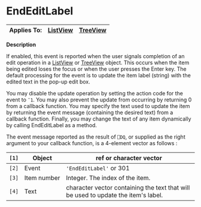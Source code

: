 



<h1 class="heading"><span class="name">EndEditLabel</span></h1>

| Applies To: | [ListView](./listview.md) | [TreeView](./treeview.md) |
| --- | --- | ---  |


**Description**


If enabled, this event is reported when the user signals completion of an edit operation in a [ListView](./listview.md) or [TreeView](./treeview.md) object. This occurs when the item being edited loses the focus or when the user presses the Enter key. The default processing for the event is to update the item label (string) with the edited text in the pop-up edit box.


You may disable the update operation by setting the action code for the event to `¯1`. You may also prevent the update from occurring by returning 0 from a callback function. You may specify the text used to update the item by returning the event message (containing the desired text) from a callback function. Finally, you may change the text of any item dynamically by calling EndEditLabel as a method.



The event message reported as the result of `⎕DQ`, or supplied as the right argument to your callback function, is a 4-element vector as follows :


| `[1]` | Object | ref or character vector |
| --- | --- | ---  |
| `[2]` | Event | `'EndEditLabel'` or 301 |
| `[3]` | Item number | Integer. The index of the item. |
| `[4]` | Text | character vector containing the text that will be used to update the item's label. |



